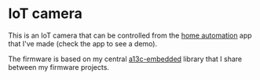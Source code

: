 # IoT camera
This is an IoT camera that can be controlled from the [home automation](https://github.com/Angelo13C/home-automation) app that I've made (check the app to see a demo).

The firmware is based on my central [a13c-embedded](https://github.com/Angelo13C/a13c-embedded) library that I share between my firmware projects.
